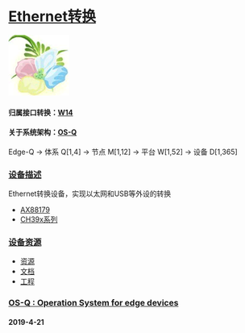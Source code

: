 ﻿# [Ethernet转换](https://github.com/OS-Q/D94)
[![sites](OS-Q/OS-Q.png)](http://www.OS-Q.com)
#### 归属接口转换：[W14](https://github.com/OS-Q/W14)
#### 关于系统架构：[OS-Q](https://github.com/OS-Q/OS-Q)
Edge-Q -> 体系 Q[1,4] -> 节点 M[1,12] -> 平台 W[1,52] -> 设备 D[1,365]
### [设备描述](https://github.com/OS-Q/D94/wiki) 

Ethernet转换设备，实现以太网和USB等外设的转换

- [AX88179](https://www.asix.com.tw/products.php?op=pItemdetail&PItemID=131;71;112)
- [CH39x系列](http://www.wch.cn/products/category/4.html)

### [设备资源](https://github.com/OS-Q/D94) 

- [资源](src/)
- [文档](docs/)
- [工程](project/)


### [OS-Q : Operation System for edge devices](http://www.OS-Q.com/Edge/D94)
####  2019-4-21  
